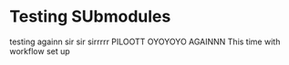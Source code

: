 # Testing SUbmodules
testing againn sir sir sirrrrr PILOOTT
OYOYOYO 
AGAINNN
This time with workflow set up
